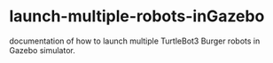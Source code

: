 # launch-multiple-robots-inGazebo
documentation of how to launch multiple TurtleBot3 Burger robots in Gazebo simulator.
